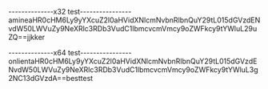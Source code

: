 --------------x32 test----------------
amineaHR0cHM6Ly9yYXcuZ2l0aHVidXNlcmNvbnRlbnQuY29tL015dGVzdENvdW50LWVuZy9NeXRlc3RDb3VudC1lbmcvcmVmcy9oZWFkcy9tYWluL29uZQ==jjkker


--------------x64 test----------------
onlientaHR0cHM6Ly9yYXcuZ2l0aHVidXNlcmNvbnRlbnQuY29tL015dGVzdENvdW50LWVuZy9NeXRlc3RDb3VudC1lbmcvcmVmcy9oZWFkcy9tYWluL3g2NC13dGVzdA==besttest
